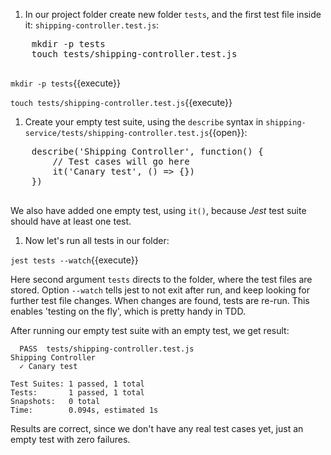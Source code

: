 
  1. In our project folder create new folder `tests`, and the first test file inside it: `shipping-controller.test.js`:

  <pre class="file hljs bash" data-target="clipboard">
    mkdir -p tests
    touch tests/shipping-controller.test.js
  </pre>

  `mkdir -p tests`{{execute}}

  `touch tests/shipping-controller.test.js`{{execute}}

  1. Create your empty test suite, using the `describe` syntax in `shipping-service/tests/shipping-controller.test.js`{{open}}:

  <pre class="file hljs js" data-filename="shipping-service/tests/shipping-controller.test.js" data-target="replace">
    describe('Shipping Controller', function() {
        // Test cases will go here
        it('Canary test', () => {})
    })
  </pre>

  We also have added one empty test, using `it()`, because _Jest_ test suite should have at least one test.

  1. Now let's run all tests in our folder:

  `jest tests --watch`{{execute}}

  Here second argument `tests` directs to the folder, where the test files are stored. Option `--watch` tells jest to not exit after run, and keep looking for further test file changes. When changes are found, tests are re-run. This enables 'testing on the fly', which is pretty handy in TDD.

  After running our empty test suite with an empty test, we get result:

  ```text
    PASS  tests/shipping-controller.test.js
  Shipping Controller
    ✓ Canary test

  Test Suites: 1 passed, 1 total
  Tests:       1 passed, 1 total
  Snapshots:   0 total
  Time:        0.094s, estimated 1s
  ```

  Results are correct, since we don't have any real test cases yet, just an empty test with zero failures.

  <!-- 1. Let's push the code into code repository. You should have github.com account for that, and have repository `shipping-service` already created in there. Since your current folder is cloned from github, just type the following commands in terminal:

  <pre class="file hljs bash" data-target="clipboard">
  git add tests package.json
  git commit -m "initial commit"
  git push
  </pre>

  Validate in browser that all files are uploaded successfully -->